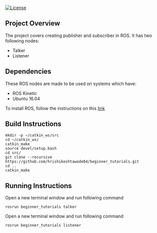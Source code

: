 [![License](https://img.shields.io/badge/License-BSD%203--Clause-blue.svg)](https://opensource.org/licenses/BSD-3-Clause)

## Project Overview
The project covers creating publisher and subscriber in ROS. It has two following nodes:
* Talker
* Listener

## Dependencies

These ROS nodes are made to be used on systems which have:
* ROS Kinetic
* Ubuntu 16.04

To install ROS, follow the instructions on this [link](http://wiki.ros.org/kinetic/Installation)

## Build Instructions
```
mkdir -p ~/catkin_ws/src
cd ~/catkin_ws/
catkin_make
source devel/setup.bash
cd src/
git clone --recursive https://github.com/hrishikeshtawade04/beginner_tutorials.git
cd ..
catkin_make
```
## Running Instructions
Open a new terminal window and run following command
```
rosrun beginner_tutorials talker
```
Open a new terminal window and run following command
```
rosrun beginner_tutorials listener
```
